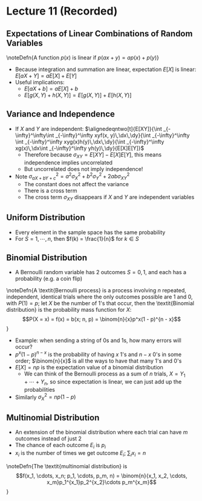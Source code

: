 # Lecture 11 (Recorded)

## Expectations of Linear Combinations of Random Variables

\noteDefn{A function $p(x)$ is linear if $p(ax + y) = ap(x) + p(y)$}

* Because integration and summation are linear, expectation $E[X]$ is linear: $E[aX + Y] = aE[X] + E[Y]$
* Useful implications:
	* $E[aX + b] = aE[X] + b$
	* $E[g(X, Y) + h(X, Y)] = E[g(X, Y)] + E[h(X, Y)]$

## Variance and Independence

* If $X$ and $Y$ are independent: $\alignedeqntwo[t]{E[XY]}{\int _{-\infty}^\infty\int _{-\infty}^\infty xyf(x, y)\,\dx\,\dy}{\int _{-\infty}^\infty \int _{-\infty}^\infty xyg(x)h(y)\,\dx\,\dy}{\int _{-\infty}^\infty xg(x)\,\dx\int _{-\infty}^\infty yh(y)\,\dy}{E[X]E[Y]}$
	* Therefore because $\sigma _{XY} = E[XY] - E[X]E[Y]$, this means independence implies uncorrelated
	* But uncorrelated does not imply independence!
* Note $\sigma^2 _{aX + bY + c} = a^2\sigma _X^2 + b^2\sigma _Y^2 + 2ab\sigma _{XY}^2$
	* The constant does not affect the variance
	* There is a cross term
	* The cross term $\sigma_{XY}$ disappears if $X$ and $Y$ are independent variables

## Uniform Distribution

* Every element in the sample space has the same probability
* For $S = {1, \cdots, n}$, then $f(k) = \frac{1}{n}$ for $k \in S$

## Binomial Distribution

* A Bernoulli random variable has 2 outcomes $S = {0, 1}$, and each has a probability (e.g. a coin flip)

\noteDefn{A \textit{Bernoulli process} is a process involving $n$ repeated, independent, identical trials where the only outcomes possible are 1 and 0, with $P(1) = p$; let $X$ be the number of 1's that occur, then the \textit{Binomial distribution} is the probability mass function for $X$: $$P(X = x) = f(x) = b(x; n, p) = \binom{n}{x}p^x(1 - p)^{n - x}$$}

* Example: when sending a string of 0s and 1s, how many errors will occur?
* $p^x(1 - p)^{n - x}$ is the probability of having $x$ 1's and $n - x$ 0's in some order; $\binom{n}{x}$ is all the ways to have that many 1's and 0's
* $E[X] = np$ is the expectation value of a binomial distribution
	* We can think of the Bernoulli process as a sum of $n$ trials, $X = Y_1 + \cdots + Y_n$, so since expectation is linear, we can just add up the probabilities
* Similarly $\sigma _X^2 = np(1 - p)$

## Multinomial Distribution

* An extension of the binomial distribution where each trial can have $m$ outcomes instead of just 2
* The chance of each outcome $E_i$ is $p_i$
* $x_i$ is the number of times we get outcome $E_i$; $\sum _i x_i = n$

\noteDefn{The \textit{multinomial distribution} is $$f(x_1, \cdots, x_n; p_1, \cdots, p_m, n) = \binom{n}{x_1, x_2, \cdots, x_m}p_1^{x_1}p_2^{x_2}\cdots p_m^{x_m}$$}


